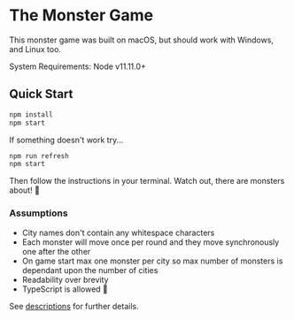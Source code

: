 # The Monster Game

This monster game was built on macOS, but should work with Windows, and Linux too.

System Requirements: Node v11.11.0+

## Quick Start

```sh
npm install
npm start
```

If something doesn't work try...

```sh
npm run refresh
npm start
```

Then follow the instructions in your terminal. Watch out, there are monsters about! 👾

### Assumptions

- City names don't contain any whitespace characters
- Each monster will move once per round and they move synchronously one after the other
- On game start max one monster per city so max number of monsters is dependant upon the number of cities
- Readability over brevity
- TypeScript is allowed 🚀

See [descriptions](https://github.com/sweeetland/monsters/blob/master/data/description.txt) for further details.
